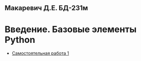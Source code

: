 ## Макаревич Д.Е. БД-231м
# Введение. Базовые элементы Python

  -  [Самостоятельная работа 1](https://github.com/MakarevichDE/PDA_SOL/blob/main/Самостоятельная_работа_1.ipynb)
